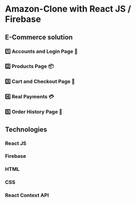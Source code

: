 # Amazon-Clone with React JS / Firebase

## E-Commerce solution

###    1️⃣ Accounts and Login Page 👨‍
###    2️⃣ Products Page 📦
###    3️⃣ Cart and Checkout Page  🛒
###    4️⃣ Real Payments 💳
###    5️⃣ Order History Page 📖



## Technologies

### React JS

### Firebase

### HTML

### CSS

### React Context API

